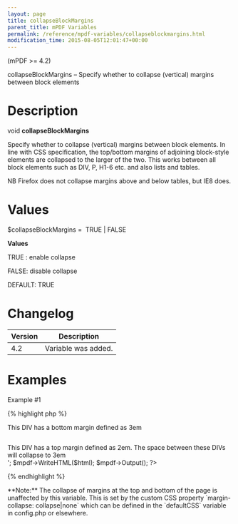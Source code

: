 ```yaml
---
layout: page
title: collapseBlockMargins
parent_title: mPDF Variables
permalink: /reference/mpdf-variables/collapseblockmargins.html
modification_time: 2015-08-05T12:01:47+00:00
---
```


(mPDF >= 4.2)

collapseBlockMargins – Specify whether to collapse (vertical) margins between block elements

# Description

void **collapseBlockMargins**

Specify whether to collapse (vertical) margins between block elements. In line with CSS specification, the top/bottom margins of adjoining block-style elements are collapsed to the larger of the two. This works between all block elements such as DIV, P, H1-6 etc. and also lists and tables.

NB Firefox does not collapse margins above and below tables, but IE8 does.

# Values

<span class="parameter">$collapseBlockMargins</span> =  <span class="smallblock">TRUE </span>| <span class="smallblock">FALSE</span>

**Values**

<span class="smallblock">TRUE </span>: enable collapse

<span class="smallblock">FALSE</span>: disable collapse

<span class="smallblock">DEFAULT</span>: <span class="smallblock">TRUE</span>

# Changelog

<table class="table"> <thead>
<tr> <th>Version</th><th>Description</th> </tr>
</thead> <tbody>
<tr>
<td>4.2</td>
<td>Variable was added.</td>
</tr>
</tbody> </table>

# Examples

Example #1

{% highlight php %}
<?php

// Require composer autoload
require_once __DIR__ . '/vendor/autoload.php';

$mpdf = new \Mpdf\Mpdf();

$html = '

<div style="margin-bottom: 3em;">This DIV has a bottom margin defined as 3em</div>

<div style="margin-top: 2em;">This DIV has a top margin defined as 2em. The space between these DIVs will collapse to 3em</div>';

$mpdf->WriteHTML($html);

$mpdf->Output();

?>
{% endhighlight %}

<div class="alert alert-info" role="alert">**Note:** The collapse of margins at the top and bottom of the page is unaffected by this variable. This is set by the custom CSS property `margin-collapse: collapse|none` which can be defined in the `defaultCSS` variable in <span class="filename">config.php</span> or elsewhere.</div>

